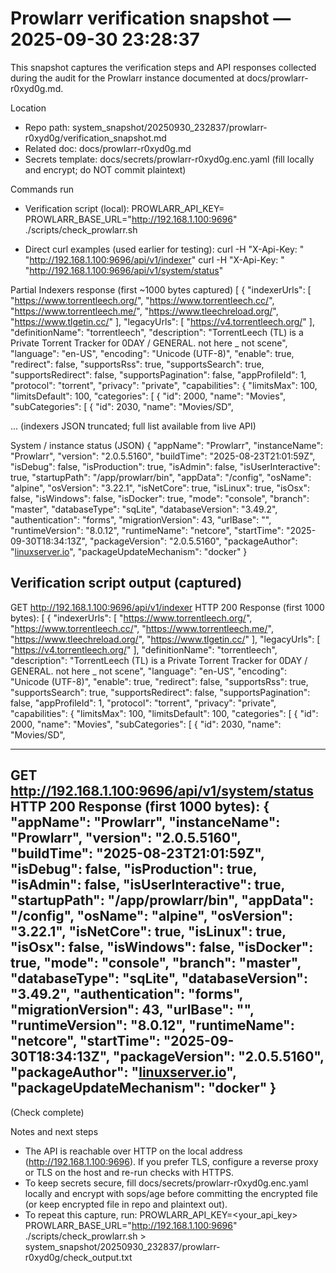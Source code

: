 # Prowlarr verification snapshot — 2025-09-30 23:28:37

This snapshot captures the verification steps and API responses collected during the audit for the Prowlarr instance documented at docs/prowlarr-r0xyd0g.md.

Location
- Repo path: system_snapshot/20250930_232837/prowlarr-r0xyd0g/verification_snapshot.md
- Related doc: docs/prowlarr-r0xyd0g.md
- Secrets template: docs/secrets/prowlarr-r0xyd0g.enc.yaml (fill locally and encrypt; do NOT commit plaintext)

Commands run
- Verification script (local):
  PROWLARR_API_KEY=<redacted> PROWLARR_BASE_URL="http://192.168.1.100:9696" ./scripts/check_prowlarr.sh

- Direct curl examples (used earlier for testing):
  curl -H "X-Api-Key: <redacted>" "http://192.168.1.100:9696/api/v1/indexer"
  curl -H "X-Api-Key: <redacted>" "http://192.168.1.100:9696/api/v1/system/status"

Partial Indexers response (first ~1000 bytes captured)
[
  {
    "indexerUrls": [
      "https://www.torrentleech.org/",
      "https://www.torrentleech.cc/",
      "https://www.torrentleech.me/",
      "https://www.tleechreload.org/",
      "https://www.tlgetin.cc/"
    ],
    "legacyUrls": [
      "https://v4.torrentleech.org/"
    ],
    "definitionName": "torrentleech",
    "description": "TorrentLeech (TL) is a Private Torrent Tracker for 0DAY / GENERAL. not here _ not scene",
    "language": "en-US",
    "encoding": "Unicode (UTF-8)",
    "enable": true,
    "redirect": false,
    "supportsRss": true,
    "supportsSearch": true,
    "supportsRedirect": false,
    "supportsPagination": false,
    "appProfileId": 1,
    "protocol": "torrent",
    "privacy": "private",
    "capabilities": {
      "limitsMax": 100,
      "limitsDefault": 100,
      "categories": [
        {
          "id": 2000,
          "name": "Movies",
          "subCategories": [
            {
              "id": 2030,
              "name": "Movies/SD",

... (indexers JSON truncated; full list available from live API)
  
System / instance status (JSON)
{
  "appName": "Prowlarr",
  "instanceName": "Prowlarr",
  "version": "2.0.5.5160",
  "buildTime": "2025-08-23T21:01:59Z",
  "isDebug": false,
  "isProduction": true,
  "isAdmin": false,
  "isUserInteractive": true,
  "startupPath": "/app/prowlarr/bin",
  "appData": "/config",
  "osName": "alpine",
  "osVersion": "3.22.1",
  "isNetCore": true,
  "isLinux": true,
  "isOsx": false,
  "isWindows": false,
  "isDocker": true,
  "mode": "console",
  "branch": "master",
  "databaseType": "sqLite",
  "databaseVersion": "3.49.2",
  "authentication": "forms",
  "migrationVersion": 43,
  "urlBase": "",
  "runtimeVersion": "8.0.12",
  "runtimeName": "netcore",
  "startTime": "2025-09-30T18:34:13Z",
  "packageVersion": "2.0.5.5160",
  "packageAuthor": "[linuxserver.io](https://www.linuxserver.io/)",
  "packageUpdateMechanism": "docker"
}

Verification script output (captured)
---
GET http://192.168.1.100:9696/api/v1/indexer
HTTP 200
Response (first 1000 bytes):
[
  {
    "indexerUrls": [
      "https://www.torrentleech.org/",
      "https://www.torrentleech.cc/",
      "https://www.torrentleech.me/",
      "https://www.tleechreload.org/",
      "https://www.tlgetin.cc/"
    ],
    "legacyUrls": [
      "https://v4.torrentleech.org/"
    ],
    "definitionName": "torrentleech",
    "description": "TorrentLeech (TL) is a Private Torrent Tracker for 0DAY / GENERAL. not here _ not scene",
    "language": "en-US",
    "encoding": "Unicode (UTF-8)",
    "enable": true,
    "redirect": false,
    "supportsRss": true,
    "supportsSearch": true,
    "supportsRedirect": false,
    "supportsPagination": false,
    "appProfileId": 1,
    "protocol": "torrent",
    "privacy": "private",
    "capabilities": {
      "limitsMax": 100,
      "limitsDefault": 100,
      "categories": [
        {
          "id": 2000,
          "name": "Movies",
          "subCategories": [
            {
              "id": 2030,
              "name": "Movies/SD",

----
GET http://192.168.1.100:9696/api/v1/system/status
HTTP 200
Response (first 1000 bytes):
{
  "appName": "Prowlarr",
  "instanceName": "Prowlarr",
  "version": "2.0.5.5160",
  "buildTime": "2025-08-23T21:01:59Z",
  "isDebug": false,
  "isProduction": true,
  "isAdmin": false,
  "isUserInteractive": true,
  "startupPath": "/app/prowlarr/bin",
  "appData": "/config",
  "osName": "alpine",
  "osVersion": "3.22.1",
  "isNetCore": true,
  "isLinux": true,
  "isOsx": false,
  "isWindows": false,
  "isDocker": true,
  "mode": "console",
  "branch": "master",
  "databaseType": "sqLite",
  "databaseVersion": "3.49.2",
  "authentication": "forms",
  "migrationVersion": 43,
  "urlBase": "",
  "runtimeVersion": "8.0.12",
  "runtimeName": "netcore",
  "startTime": "2025-09-30T18:34:13Z",
  "packageVersion": "2.0.5.5160",
  "packageAuthor": "[linuxserver.io](https://www.linuxserver.io/)",
  "packageUpdateMechanism": "docker"
}
----
(Check complete)

Notes and next steps
- The API is reachable over HTTP on the local address (http://192.168.1.100:9696). If you prefer TLS, configure a reverse proxy or TLS on the host and re-run checks with HTTPS.
- To keep secrets secure, fill docs/secrets/prowlarr-r0xyd0g.enc.yaml locally and encrypt with sops/age before committing the encrypted file (or keep encrypted file in repo and plaintext out).
- To repeat this capture, run:
  PROWLARR_API_KEY=<your_api_key> PROWLARR_BASE_URL="http://192.168.1.100:9696" ./scripts/check_prowlarr.sh > system_snapshot/20250930_232837/prowlarr-r0xyd0g/check_output.txt

